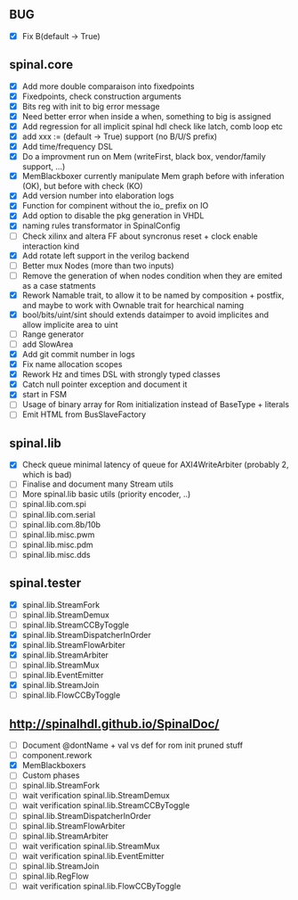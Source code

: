 ## BUG
- [X] Fix B(default -> True)

## spinal.core
- [X] Add more double comparaison into fixedpoints
- [X] Fixedpoints, check construction arguments
- [X] Bits reg with init to big error message
- [X] Need better error when inside a when, something to big is assigned
- [x] Add regression for all implicit spinal hdl check like latch, comb loop etc
- [X] add xxx := (default -> True) support (no B/U/S prefix)
- [X] Add time/frequency DSL
- [X] Do a improvment run on Mem (writeFirst, black box, vendor/family support, ...)
- [X] MemBlackboxer currently manipulate Mem graph before with inferation (OK), but before with check (KO)
- [X] Add version number into elaboration logs
- [X] Function for compinent without the io_ prefix on IO
- [X] Add option to disable the pkg generation in VHDL
- [X] naming rules transformator in SpinalConfig
- [ ] Check xilinx and altera FF about syncronus reset + clock enable interaction kind
- [X] Add rotate left support in the verilog backend
- [ ] Better mux Nodes (more than two inputs)
- [ ] Remove the generation of when nodes condition when they are emited as a case statments
- [X] Rework Namable trait, to allow it to be named by composition + postfix, and maybe to work with Ownable trait for hearchical naming
- [X] bool/bits/uint/sint should extends dataimper to avoid implicites and allow implicite area to uint
- [ ] Range generator 
- [ ] add SlowArea
- [X] Add git commit number in logs
- [X] Fix name allocation scopes
- [X] Rework Hz and times DSL with strongly typed classes
- [X] Catch null pointer exception and document it
- [X] start in FSM
- [ ] Usage of binary array for Rom initialization instead of BaseType + literals
- [ ] Emit HTML from BusSlaveFactory

## spinal.lib

- [X] Check queue minimal latency of queue for AXI4WriteArbiter (probably 2, which is bad)
- [ ] Finalise and document many Stream utils
- [ ] More spinal.lib basic utils (priority encoder, ..)
- [ ] spinal.lib.com.spi
- [ ] spinal.lib.com.serial
- [ ] spinal.lib.com.8b/10b
- [ ] spinal.lib.misc.pwm
- [ ] spinal.lib.misc.pdm
- [ ] spinal.lib.misc.dds

## spinal.tester

- [X] spinal.lib.StreamFork
- [ ] spinal.lib.StreamDemux
- [ ] spinal.lib.StreamCCByToggle
- [X] spinal.lib.StreamDispatcherInOrder
- [X] spinal.lib.StreamFlowArbiter
- [X] spinal.lib.StreamArbiter
- [ ] spinal.lib.StreamMux
- [ ] spinal.lib.EventEmitter
- [X] spinal.lib.StreamJoin
- [ ] spinal.lib.FlowCCByToggle

## http://spinalhdl.github.io/SpinalDoc/
- [ ] Document @dontName + val vs def for rom init pruned stuff
- [ ] component.rework
- [X] MemBlackboxers
- [ ] Custom phases
- [ ] spinal.lib.StreamFork
- [ ] wait verification spinal.lib.StreamDemux
- [ ] wait verification spinal.lib.StreamCCByToggle
- [ ] spinal.lib.StreamDispatcherInOrder
- [ ] spinal.lib.StreamFlowArbiter
- [ ] spinal.lib.StreamArbiter
- [ ] wait verification spinal.lib.StreamMux
- [ ] wait verification spinal.lib.EventEmitter
- [ ] spinal.lib.StreamJoin
- [ ] spinal.lib.RegFlow
- [ ] wait verification spinal.lib.FlowCCByToggle
